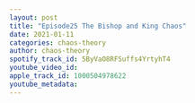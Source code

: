 ```yaml
---
layout: post
title: "Episode25 The Bishop and King Chaos"
date: 2021-01-11
categories: chaos-theory
author: chaos-theory
spotify_track_id: 5ByVaO8RFSuffs4YrtyhT4
youtube_video_id: 
apple_track_id: 1000504978622
youtube_metadata: 
---
```

